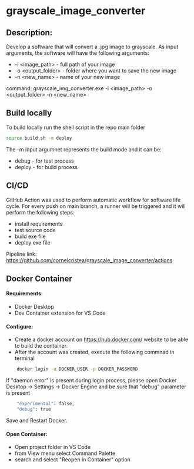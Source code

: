 # grayscale_image_converter

## Description:
Develop a software that will convert a .jpg image to grayscale. As input arguments, the software will have the following arguments:
- -i <image_path> - full path of your image
- -o <output_folder> - folder where you want to save the new image
- -n <new_name> - name of your new image

command: grayscale_img_converter.exe -i <image_path> -o <output_folder> -n <new_name>

## Build locally
To build locally run the shell script in the repo main folder
```bash
source build.sh -m deploy
```
The -m input argumnet represents the build mode and it can be:
- debug - for test process
- deploy - for build process

## CI/CD
GitHub Action was used to perform automatic workflow for software life cycle.
For every push on main branch, a runner will be triggered and it will perform the following steps:
- install requirements
- test source code
- build exe file
- deploy exe file

Pipeline link: https://github.com/cornelcristea/grayscale_image_converter/actions

## Docker Container
#### Requirements: 
- Docker Desktop
- Dev Container extension for VS Code

#### Configure:
- Create a docker account on https://hub.docker.com/ website to be able to build the container.
- After the account was created, execute the following commnad in terminal 
```bash
    docker login -u DOCKER_USER -p DOCKER_PASSWORD
```
If "daemon error" is present during login process, please open Docker Desktop -> Settings -> Docker Engine and be sure that "debug" parameter is present
```bash
    "experimental": false,
    "debug": true
```
Save and Restart Docker.

#### Open Container:
- Open project folder in VS Code
- from View menu select Command Palette
- search and select "Reopen in Container" option